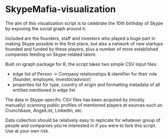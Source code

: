 SkypeMafia-visualization
========================

The aim of this visualization script is to celebrate the 10th birthday of Skype
by exposing the social graph around it.

Included are the founders, staff and investors who played a huge part
in making Skype possible in the first place, but also a network of new
startups founded and funded by these players, plus a number of more established
companies feeding on Skype-related talent.

Built on igraph package for R, the script takes two simple CSV input files:
* edge list of Person -> Company relationships & identifier for their role (founder, employee, investor/advisor)
* properties list for type, country of origin and formatting metadata of all entities mentioned in edge list

The data in Skype-specific CSV files has been acquired by (mostly manually) scanning public profiles
of mentioned players at sources such as Crunchbase, AngelList, LinkedIn, etc.

Data collection should be relatively easy to replicate for whatever group of people and companies you're
interested in if you were to fork this script. Use at your own risk.

